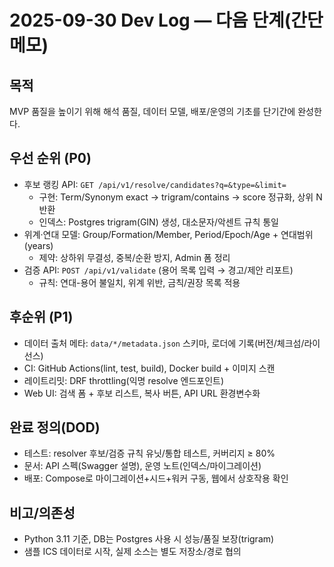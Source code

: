 # 2025-09-30 Dev Log — 다음 단계(간단 메모)

## 목적
MVP 품질을 높이기 위해 해석 품질, 데이터 모델, 배포/운영의 기초를 단기간에 완성한다.

## 우선 순위 (P0)
- 후보 랭킹 API: `GET /api/v1/resolve/candidates?q=&type=&limit=`
  - 구현: Term/Synonym exact → trigram/contains → score 정규화, 상위 N 반환
  - 인덱스: Postgres trigram(GIN) 생성, 대소문자/악센트 규칙 통일
- 위계·연대 모델: Group/Formation/Member, Period/Epoch/Age + 연대범위(years)
  - 제약: 상하위 무결성, 중복/순환 방지, Admin 폼 정리
- 검증 API: `POST /api/v1/validate` (용어 목록 입력 → 경고/제안 리포트)
  - 규칙: 연대-용어 불일치, 위계 위반, 금칙/권장 목록 적용

## 후순위 (P1)
- 데이터 출처 메타: `data/*/metadata.json` 스키마, 로더에 기록(버전/체크섬/라이선스)
- CI: GitHub Actions(lint, test, build), Docker build + 이미지 스캔
- 레이트리밋: DRF throttling(익명 resolve 엔드포인트)
- Web UI: 검색 폼 + 후보 리스트, 복사 버튼, API URL 환경변수화

## 완료 정의(DOD)
- 테스트: resolver 후보/검증 규칙 유닛/통합 테스트, 커버리지 ≥ 80%
- 문서: API 스펙(Swagger 설명), 운영 노트(인덱스/마이그레이션)
- 배포: Compose로 마이그레이션+시드+워커 구동, 웹에서 상호작용 확인

## 비고/의존성
- Python 3.11 기준, DB는 Postgres 사용 시 성능/품질 보장(trigram)
- 샘플 ICS 데이터로 시작, 실제 소스는 별도 저장소/경로 협의
